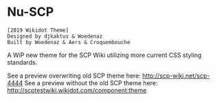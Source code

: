 # Nu-SCP

    [2019 Wikidot Theme]
    Designed by djkaktus & Woedenaz
    Built by Woedenaz & Aers & Croquembouche
    
A WiP new theme for the SCP Wiki utilizing more current CSS styling standards.

See a preview overwriting old SCP theme here: http://scp-wiki.net/scp-4444
See a preview without the old SCP theme here: http://scptestwiki.wikidot.com/component:theme
